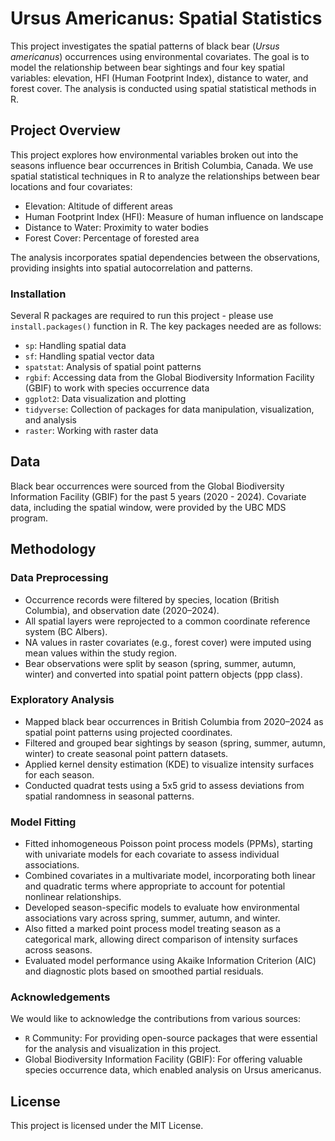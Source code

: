 # Ursus Americanus: Spatial Statistics
This project investigates the spatial patterns of black bear (*Ursus americanus*) occurrences using environmental covariates. The goal is to model the relationship between bear sightings and four key spatial variables: elevation, HFI (Human Footprint Index), distance to water, and forest cover. The analysis is conducted using spatial statistical methods in R.

## Project Overview
This project explores how environmental variables broken out into the seasons influence bear occurrences in British Columbia, Canada. We use spatial statistical techniques in R to analyze the relationships between bear locations and four covariates:

- Elevation: Altitude of different areas
- Human Footprint Index (HFI): Measure of human influence on landscape
- Distance to Water: Proximity to water bodies
- Forest Cover: Percentage of forested area

The analysis incorporates spatial dependencies between the observations, providing insights into spatial autocorrelation and patterns.

### Installation
Several R packages are required to run this project - please use `install.packages()` function in R. The key packages needed are as follows:

- `sp`: Handling spatial data 
- `sf`: Handling spatial vector data
- `spatstat`: Analysis of spatial point patterns
- `rgbif`: Accessing data from the Global Biodiversity Information Facility (GBIF) to work with species occurrence data
- `ggplot2`: Data visualization and plotting
- `tidyverse`: Collection of packages for data manipulation, visualization, and analysis
- `raster`: Working with raster data 

## Data

Black bear occurrences were sourced from the Global Biodiversity Information Facility (GBIF) for the past 5 years (2020 - 2024). Covariate data, including the spatial window, were provided by the UBC MDS program.

## Methodology

### Data Preprocessing

- Occurrence records were filtered by species, location (British Columbia), and observation date (2020–2024).
- All spatial layers were reprojected to a common coordinate reference system (BC Albers).
- NA values in raster covariates (e.g., forest cover) were imputed using mean values within the study region.
- Bear observations were split by season (spring, summer, autumn, winter) and converted into spatial point pattern objects (ppp class).

### Exploratory Analysis

- Mapped black bear occurrences in British Columbia from 2020–2024 as spatial point patterns using projected coordinates.
- Filtered and grouped bear sightings by season (spring, summer, autumn, winter) to create seasonal point pattern datasets.
- Applied kernel density estimation (KDE) to visualize intensity surfaces for each season.
- Conducted quadrat tests using a 5x5 grid to assess deviations from spatial randomness in seasonal patterns.

### Model Fitting

- Fitted inhomogeneous Poisson point process models (PPMs), starting with univariate models for each covariate to assess individual associations.
- Combined covariates in a multivariate model, incorporating both linear and quadratic terms where appropriate to account for potential nonlinear relationships.
- Developed season-specific models to evaluate how environmental associations vary across spring, summer, autumn, and winter.
- Also fitted a marked point process model treating season as a categorical mark, allowing direct comparison of intensity surfaces across seasons.
- Evaluated model performance using Akaike Information Criterion (AIC) and diagnostic plots based on smoothed partial residuals.

### Acknowledgements
We would like to acknowledge the contributions from various sources:

- `R` Community: For providing open-source packages that were essential for the analysis and visualization in this project.
- Global Biodiversity Information Facility (GBIF): For offering valuable species occurrence data, which enabled analysis on Ursus americanus.

## License
This project is licensed under the MIT License.
